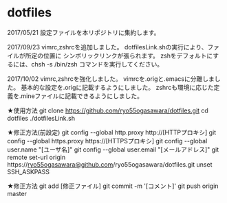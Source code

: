 # dotfiles
2017/05/21
設定ファイルを本リポジトリに集約します。

2017/09/23
vimrc,zshrcを追加しました。
dotfilesLink.shの実行により、ファイルが所定の位置に
シンボリックリンクが張られます。
zshをデフォルトにするには、chsh -s /bin/zsh
コマンドを実行してください。

2017/10/02
vimrc,zshrcを強化しました。
vimrcを.origと.emacsに分離しました。
基本的な設定を.origに記載するようにしました。
zshrcも環境に応じた定義を.mineファイルに記載できるようにしました。

★使用方法
git clone https://github.com/ryo55ogasawara/dotfiles.git
cd dotfiles
./dotfilesLink.sh

★修正方法(前設定)
git config --global http.proxy http://[HTTPプロキシ]
git config --global https.proxy https://[HTTPSプロキシ]
git config --global user.name "[ユーザ名]"
git config --global user.email "[メールアドレス]"
git remote set-url origin https://ryo55ogasawara@github.com/ryo55ogasawara/dotfiles.git
unset SSH_ASKPASS

★修正方法
git add [修正ファイル]
git commit -m '[コメント]'
git push origin master

